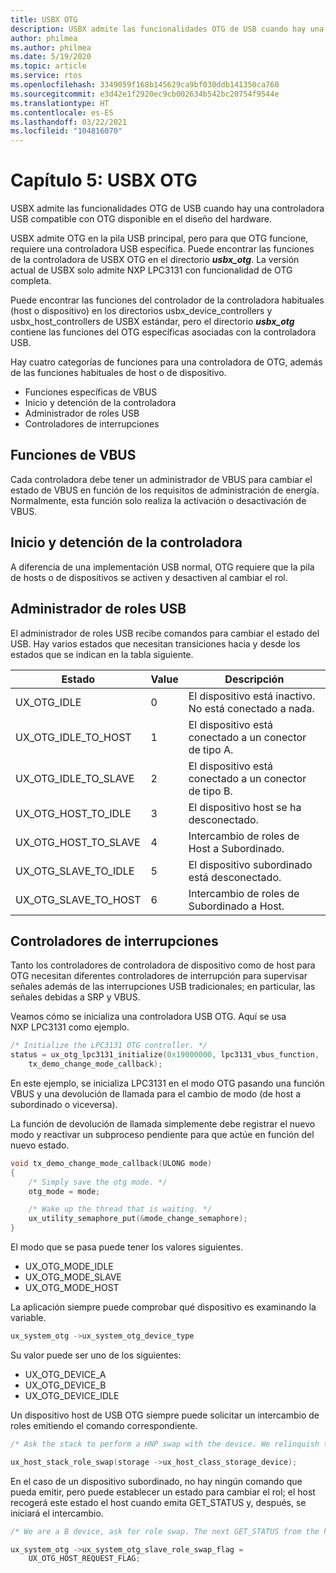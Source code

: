 ```yaml
---
title: USBX OTG
description: USBX admite las funcionalidades OTG de USB cuando hay una controladora USB compatible con OTG disponible en el diseño del hardware.
author: philmea
ms.author: philmea
ms.date: 5/19/2020
ms.topic: article
ms.service: rtos
ms.openlocfilehash: 3349059f168b145629ca9bf030ddb141350ca760
ms.sourcegitcommit: e3d42e1f2920ec9cb002634b542bc20754f9544e
ms.translationtype: HT
ms.contentlocale: es-ES
ms.lasthandoff: 03/22/2021
ms.locfileid: "104816070"
---
```

# <a name="chapter-5-usbx-otg"></a>Capítulo 5: USBX OTG

USBX admite las funcionalidades OTG de USB cuando hay una controladora USB compatible con OTG disponible en el diseño del hardware.

USBX admite OTG en la pila USB principal, pero para que OTG funcione, requiere una controladora USB específica. Puede encontrar las funciones de la controladora de USBX OTG en el directorio ***usbx_otg***. La versión actual de USBX solo admite NXP LPC3131 con funcionalidad de OTG completa.

Puede encontrar las funciones del controlador de la controladora habituales (host o dispositivo) en los directorios usbx_device_controllers y usbx_host_controllers de USBX estándar, pero el directorio ***usbx_otg*** contiene las funciones del OTG específicas asociadas con la controladora USB.

Hay cuatro categorías de funciones para una controladora de OTG, además de las funciones habituales de host o de dispositivo.

- Funciones específicas de VBUS
- Inicio y detención de la controladora
- Administrador de roles USB
- Controladores de interrupciones

## <a name="vbus-functions"></a>Funciones de VBUS

Cada controladora debe tener un administrador de VBUS para cambiar el estado de VBUS en función de los requisitos de administración de energía. Normalmente, esta función solo realiza la activación o desactivación de VBUS.

## <a name="start-and-stop-the-controller"></a>Inicio y detención de la controladora

A diferencia de una implementación USB normal, OTG requiere que la pila de hosts o de dispositivos se activen y desactiven al cambiar el rol.

## <a name="usb-role-manager"></a>Administrador de roles USB

El administrador de roles USB recibe comandos para cambiar el estado del USB. Hay varios estados que necesitan transiciones hacia y desde los estados que se indican en la tabla siguiente.

| Estado                    | Value | Descripción                                           |
| ------------------------ | ----- | ----------------------------------------------------- |
| UX_OTG_IDLE            | 0     | El dispositivo está inactivo. No está conectado a nada. |
| UX_OTG_IDLE_TO_HOST  | 1     | El dispositivo está conectado a un conector de tipo A.             |
| UX_OTG_IDLE_TO_SLAVE | 2     | El dispositivo está conectado a un conector de tipo B.             |
| UX_OTG_HOST_TO_IDLE  | 3     | El dispositivo host se ha desconectado.                          |
| UX_OTG_HOST_TO_SLAVE | 4     | Intercambio de roles de Host a Subordinado.                          |
| UX_OTG_SLAVE_TO_IDLE | 5     | El dispositivo subordinado está desconectado.                          |
| UX_OTG_SLAVE_TO_HOST | 6     | Intercambio de roles de Subordinado a Host.                          |

## <a name="interrupt-handlers"></a>Controladores de interrupciones

Tanto los controladores de controladora de dispositivo como de host para OTG necesitan diferentes controladores de interrupción para supervisar señales además de las interrupciones USB tradicionales; en particular, las señales debidas a SRP y VBUS.

Veamos cómo se inicializa una controladora USB OTG. Aquí se usa NXP LPC3131 como ejemplo.

```C
/* Initialize the LPC3131 OTG controller. */
status = ux_otg_lpc3131_initialize(0x19000000, lpc3131_vbus_function,
    tx_demo_change_mode_callback);
```

En este ejemplo, se inicializa LPC3131 en el modo OTG pasando una función VBUS y una devolución de llamada para el cambio de modo (de host a subordinado o viceversa).

La función de devolución de llamada simplemente debe registrar el nuevo modo y reactivar un subproceso pendiente para que actúe en función del nuevo estado.

```C
void tx_demo_change_mode_callback(ULONG mode)
{
    /* Simply save the otg mode. */
    otg_mode = mode;

    /* Wake up the thread that is waiting. */
    ux_utility_semaphore_put(&mode_change_semaphore);
}
```

El modo que se pasa puede tener los valores siguientes.

- UX_OTG_MODE_IDLE
- UX_OTG_MODE_SLAVE
- UX_OTG_MODE_HOST

La aplicación siempre puede comprobar qué dispositivo es examinando la variable.

```C
ux_system_otg ->ux_system_otg_device_type
```

Su valor puede ser uno de los siguientes:

- UX_OTG_DEVICE_A
- UX_OTG_DEVICE_B
- UX_OTG_DEVICE_IDLE

Un dispositivo host de USB OTG siempre puede solicitar un intercambio de roles emitiendo el comando correspondiente.

```C
/* Ask the stack to perform a HNP swap with the device. We relinquish the host role to A device. */

ux_host_stack_role_swap(storage ->ux_host_class_storage_device);
```

En el caso de un dispositivo subordinado, no hay ningún comando que pueda emitir, pero puede establecer un estado para cambiar el rol; el host recogerá este estado el host cuando emita GET_STATUS y, después, se iniciará el intercambio.

```C
/* We are a B device, ask for role swap. The next GET_STATUS from the host will get the status change and do the HNP. */

ux_system_otg ->ux_system_otg_slave_role_swap_flag =
    UX_OTG_HOST_REQUEST_FLAG;
```
